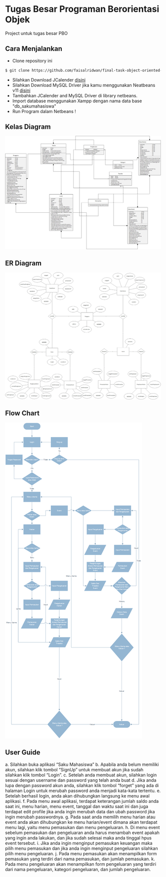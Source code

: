 # Tugas Besar Programan Berorientasi Objek

Project untuk tugas besar PBO

## Cara Menjalankan

 * Clone repository ini 
 ```bash
$ git clone https://github.com/faisalridwan/final-task-object-oriented-programming.git
```
 * Silahkan Download JCalender [disini](http://www.java2s.com/Code/JarDownload/jcalendar/jcalendar-1.4.jar.zip)
 * Silahkan Download MySQL Driver jika kamu menggunakan Neatbeans v11 [disini](https://storage.googleapis.com/google-code-archive-downloads/v2/code.google.com/find-ur-pal/mysql-connector-java-5.1.18-bin.jar)
 * Tambahkan JCalender and MySQL Driver di library netbeans.
 * Import database menggunakan Xampp dengan nama data base "db_sakumahasiswa"
 * Run Program dalam Netbeans !
 
 ## Kelas Diagram
 
 <img src="image/Class%20Diagram.jpg">
 
 ## ER Diagram
 
  <img src="image/ER%20Diagram.png">
  
  ## Flow Chart
  
  <img src="image/Flowchart%20.png"> 
  
  ## User Guide 
  
 a. Silahkan buka aplikasi “Saku Mahasiswa”
b. Apabila anda belum memiliki akun, silahkan klik tombol “SignUp” untuk membuat
akun jika sudah silahkan klik tombol “Login”.
c. Setelah anda membuat akun, silahkan login sesuai dengan username dan password
yang telah anda buat
d. Jika anda lupa dengan password akun anda, silahkan klik tombol “forget” yang ada
di halaman Login untuk merubah password anda menjadi kata-kata tertentu.
e. Setelah berhasil login, anda akan dihubungkan langsung ke menu awal aplikasi.
f. Pada menu awal aplikasi, terdapat keterangan jumlah saldo anda saat ini, menu
harian, menu event, tanggal dan waktu saat ini dan juga terdapat edit profile jika
anda ingin merubah data dan ubah password jika ingin merubah passwordnya.
g. Pada saat anda memilih menu harian atau event anda akan dihubungkan ke menu
harian/event dimana akan terdapat menu lagi, yaitu menu pemasukan dan menu
pengeluaran.
h. Di menu event sebelum pemasukan dan pengeluaran anda harus menambah event
apakah yang ingin anda lakukan, dan jika sudah selesai maka anda tinggal hpus
event tersebut.
i. Jika anda ingin menginput pemasukan keuangan maka pilih menu pemasukan dan
jika anda ingin menginput pengeluaran silahkan pilih menu pengeluaran.
j. Pada menu pemasukan akan menampilkan form pemasukan yang terdiri dari nama
pemasukan, dan jumlah pemasukan.
k. Pada menu pengeluaran akan menampilkan form pengeluaran yang terdiri dari
nama pengeluaran, kategori pengeluaran, dan jumlah pengeluaran.
 



